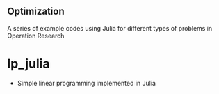 ## Optimization
A series of example codes using Julia for different types of problems in Operation Research

# lp_julia
- Simple linear programming implemented in Julia
